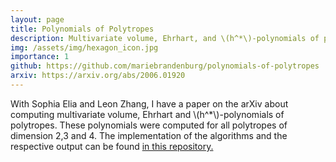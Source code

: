 ```yaml
---
layout: page
title: Polynomials of Polytropes
description: Multivariate volume, Ehrhart, and \(h^*\)-polynomials of polytropes
img: /assets/img/hexagon_icon.jpg
importance: 1
github: https://github.com/mariebrandenburg/polynomials-of-polytropes
arxiv: https://arxiv.org/abs/2006.01920
---
```

With Sophia Elia and Leon Zhang, I have a paper on the arXiv about computing multivariate volume, Ehrhart and \\(h^*\\)-polynomials of polytropes. These polynomials were computed for all polytropes of dimension 2,3 and 4. The implementation of the algorithms and the respective output can be found [in this repository.](https://github.com/mariebrandenburg/polynomials-of-polytropes)


<div class="row">
	<div class="col-sm mt mt-md">
        <img class="img-fluid rounded z-depth-1" src="{{ '/assets/img/hexagon.jpg' | relative_url }}" alt="" title="Hexagon"/>
         </div>
    <div class="col-sm mt mt-md">
        <img class="img-fluid rounded z-depth-1" src="{{ '/assets/img/fundamental_polytope.jpg' | relative_url }}" alt="" title="Fundamental Polytope"/>
    </div>
</div>
